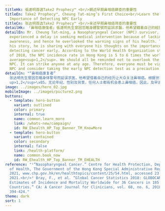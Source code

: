 ```yaml
---
titleHk: 張達明首選Take2 Prophecy™ <br/>親述早期鼻咽癌篩查的重要性
titleEn: Take2 Prophecy™, Cheung Tat-ming’s First Choice<br/>Learn the
  Importance of Detecting NPC Early
titleCn: 张达明首选Take2 Prophecy™ <br/>亲述早期鼻咽癌筛查的重要性
detailHk: 「鼻咽癌康復者」張達明先生曾因忽略身體警號而延誤求醫，他希望藉着自己的經歷讓大眾關注鼻咽癌。根據世界衛生組織2018年的數據顯示，香港鼻咽癌發病率是全球平均的5-6倍<sup>1,2</sup>。不論年紀、性別及背景，任何人士都有機會患上鼻咽癌，因此，及早進行早期鼻咽癌篩查「提防」鼻咽癌是至關重要的。
detailEn: Mr. Cheung Tat-ming, a Nasopharyngeal Cancer (NPC) survivor, had
  experienced a delay in seeking medical intervention because of lacking cancer
  awareness, and hence he overlooked the warning signs of his health. Through
  his story, he is sharing with everyone his thoughts on the importance of
  detecting cancer early. According to the World Health Organization statistics
  of 2018, the NPC incidence rate in Hong Kong is 5 to 6 times the world’s
  average<sup>1,2</sup>. We should all be reminded not to overlook the risk of
  NPC. It can strike anyone at any age. Therefore, everyone must be vigilant to
  NPC and consider taking the early NPC detection test as a precaution.
detailCn: "“鼻咽癌康复者”
  张达明先生曾因忽略身体警号而延误求医，他希望借着自己的经历让大众关注鼻咽癌。根据世界卫生组织2018年的数据显示，香港鼻咽癌发病率是全球平均的5-6倍<s\
  up>1,2</sup>\x05。无论年纪、性别及背景，任何人士都有机会患上鼻咽癌，因此，及早进行早期鼻咽癌筛查“提防”鼻咽癌是至关重要的。"
image: ../images/hero_02.jpg
mobileImage: ../images/picture2.png
buttons:
  - template: hero-button
    variant: outlined
    color: primary
    internal: true
    name: common.learn_more
    link: /whats-new/campaign/
    id: RW_Ehealth_HP_Top_Banner_TM_KnowMore
  - template: hero-button
    variant: contained
    color: secondary
    internal: false
    link: /health-platform/
    name: common.book_now
    id: RW_Ehealth_HP_Top_Banner_TM_EHEALTH
reference: "¹“Nasopharyngeal Cancer.” Centre for Health Protection, Department
  of Health, The Government of the Hong Kong Special Administrative Region,
  2021, www.chp.gov.hk/en/healthtopics/content/25/54.html, accessed 23 July
  2021.<br/>² Bray, F., et al. “Global Cancer Statistics 2018: GLOBOCAN
  Estimates of Incidence and Mortality Worldwide for 36 Cancers in 185
  Countries.” CA: A Cancer Journal for Clinicians, vol. 68, no. 6, 2018, pp.
  394-424."
theme: dark
sort: 1
---
```

